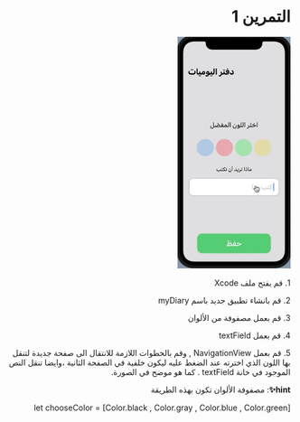
 <h1 align="right">التمرين 1 </h1>

<p dir="rtl">
<img src="/cw1.gif" width="200" alt="alt_text" title="image_tooltip">
</p>

<p dir="rtl">
1. قم بفتح ملف Xcode 

<p dir="rtl">
2. قم بانشاء تطبيق جديد باسم myDiary

<p dir="rtl">
3. قم بعمل مصفوفة من الألوان 

<p dir="rtl">
4. قم بعمل textField

<p dir="rtl">
5. قم بعمل NavigationView , وقم بالخطوات اللازمة للانتقال الى صفحة جديدة لتنقل بها اللون الذي اخترته عند الضغط عليه ليكون خلفية في الصفحة الثانية ،وايضا تنقل النص الموجود في خانة textField . كما هو موضح في الصورة.


<p dir="rtl">
<strong>hint✨</strong>: مصفوفة الألوان تكون بهذه الطريقة</p>

<p dir="rtl">
let chooseColor = [Color.black , Color.gray , Color.blue , Color.green]
